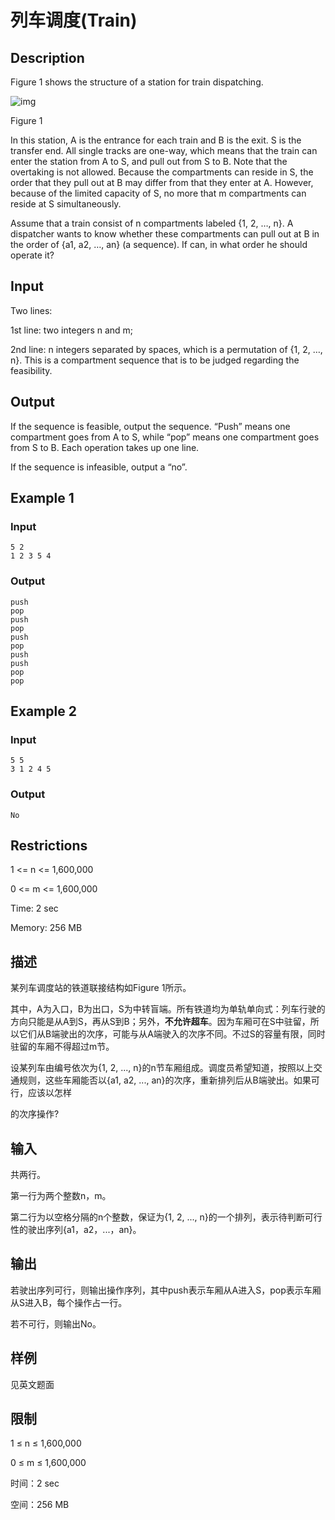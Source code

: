 # 列车调度(Train)

## **Description**

Figure 1 shows the structure of a station for train dispatching.

![img](https://dsa.cs.tsinghua.edu.cn/oj/attachment/03bc/03bc70595803464554b5f6b69a21962beb038264.png)

Figure 1

In this station, A is the entrance for each train and B is the exit. S is the transfer end. All single tracks are one-way, which means that the train can enter the station from A to S, and pull out from S to B. Note that the overtaking is not allowed. Because the compartments can reside in S, the order that they pull out at B may differ from that they enter at A. However, because of the limited capacity of S, no more that m compartments can reside at S simultaneously.

Assume that a train consist of n compartments labeled {1, 2, …, n}. A dispatcher wants to know whether these compartments can pull out at B in the order of {a1, a2, …, an} (a sequence). If can, in what order he should operate it?

## **Input**

Two lines:

1st line: two integers n and m;

2nd line: n integers separated by spaces, which is a permutation of {1, 2, …, n}. This is a compartment sequence that is to be judged regarding the feasibility.

## **Output**

If the sequence is feasible, output the sequence. “Push” means one compartment goes from A to S, while “pop” means one compartment goes from S to B. Each operation takes up one line.

If the sequence is infeasible, output a “no”.

## **Example 1**

### Input

```
5 2
1 2 3 5 4
```

### Output

```
push
pop
push
pop
push
pop
push
push
pop
pop
```

## **Example 2**

### Input

```
5 5
3 1 2 4 5
```

### Output

```
No
```

## **Restrictions**

1 <= n <= 1,600,000

0 <= m <= 1,600,000

Time: 2 sec

Memory: 256 MB

## **描述**

某列车调度站的铁道联接结构如Figure 1所示。

其中，A为入口，B为出口，S为中转盲端。所有铁道均为单轨单向式：列车行驶的方向只能是从A到S，再从S到B；另外，**不允许超车**。因为车厢可在S中驻留，所以它们从B端驶出的次序，可能与从A端驶入的次序不同。不过S的容量有限，同时驻留的车厢不得超过m节。

设某列车由编号依次为{1, 2, ..., n}的n节车厢组成。调度员希望知道，按照以上交通规则，这些车厢能否以{a1, a2, ..., an}的次序，重新排列后从B端驶出。如果可行，应该以怎样

的次序操作?

## **输入**

共两行。

第一行为两个整数n，m。

第二行为以空格分隔的n个整数，保证为{1, 2, ..., n}的一个排列，表示待判断可行性的驶出序列{a1，a2，...，an}。

## **输出**

若驶出序列可行，则输出操作序列，其中push表示车厢从A进入S，pop表示车厢从S进入B，每个操作占一行。

若不可行，则输出No。

## **样例**

见英文题面

## **限制**

1 ≤ n ≤ 1,600,000

0 ≤ m ≤ 1,600,000

时间：2 sec

空间：256 MB